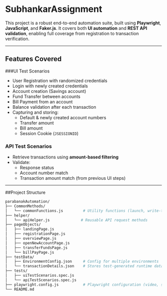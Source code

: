 # SubhankarAssignment
This project is a robust end-to-end automation suite, built using **Playwright**, **JavaScript**, and **Faker.js**. It covers both **UI automation** and **REST API validation**, enabling full coverage from registration to transaction verification.

---

## Features Covered

###UI Test Scenarios
- User Registration with randomized credentials
- Login with newly created credentials
- Account creation (Savings account)
- Fund Transfer between accounts
- Bill Payment from an account
- Balance validation after each transaction
- Capturing and storing:
  - Default & newly created account numbers
  - Transfer amount
  - Bill amount
  - Session Cookie (`JSESSIONID`)

### API Test Scenarios
- Retrieve transactions using **amount-based filtering**
- Validate:
  - Response status
  - Account number match
  - Transaction amount match (from previous UI steps)

---

##Project Structure

```bash
parabanakAutomation/
├── CommonMethods/
│   └── commonFunctions.js         # Utility functions (launch, write-to-file, etc.)
├── helper/
│   └── apiHelper.js              # Reusable API request methods
├── pageObjects/
│   ├── landingPage.js
│   ├── registrationPage.js
│   ├── overviewPage.js
│   ├── openNewAccountPage.js
│   ├── transferFundsPage.js
│   └── billPayPage.js
├── testData/
│   ├── EnvironmentConfig.json     # Config for multiple environments
│   └── transactionDetails.json    # Stores test-generated runtime data (cookie, account numbers, etc.)
├── tests/
│   ├── uiTestScenarios.spec.js
│   └── apiTestScenarios.spec.js
├── playwright.config.js           # Playwright configuration (video, screenshots)
└── README.md
